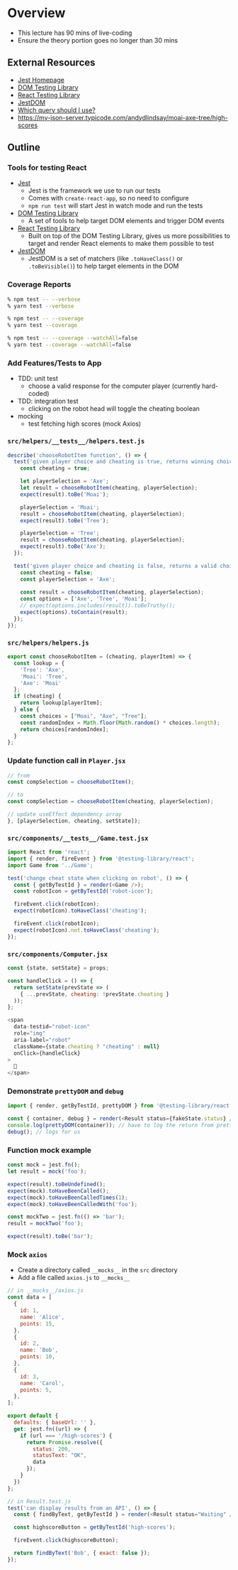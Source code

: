 # Overview
- This lecture has 90 mins of live-coding
- Ensure the theory portion goes no longer than 30 mins

## External Resources
- [Jest Homepage](https://jestjs.io/)
- [DOM Testing Library](https://testing-library.com/docs/dom-testing-library/intro)
- [React Testing Library](https://testing-library.com/docs/react-testing-library/intro)
- [JestDOM](https://github.com/testing-library/jest-dom)
- [Which query should I use?](https://testing-library.com/docs/guide-which-query)
- https://my-json-server.typicode.com/andydlindsay/moai-axe-tree/high-scores

## Outline

### Tools for testing React
- [Jest](https://jestjs.io/)
  * Jest is the framework we use to run our tests
  * Comes with `create-react-app`, so no need to configure
  * `npm run test` will start Jest in watch mode and run the tests
- [DOM Testing Library](https://testing-library.com/docs/dom-testing-library/intro)
  * A set of tools to help target DOM elements and trigger DOM events
- [React Testing Library](https://testing-library.com/docs/react-testing-library/intro)
  * Built on top of the DOM Testing Library, gives us more possibilities to target and render React elements to make them possible to test
- [JestDOM](https://github.com/testing-library/jest-dom)
  * JestDOM is a set of matchers (like `.toHaveClass()` or `.toBeVisible()`) to help target elements in the DOM

### Coverage Reports

```bash
% npm test -- --verbose
% yarn test --verbose

% npm test -- --coverage
% yarn test --coverage

% npm test -- --coverage --watchAll=false
% yarn test --coverage --watchAll=false
```

### Add Features/Tests to App
- TDD: unit test
  - choose a valid response for the computer player (currently hard-coded)
- TDD: integration test
  - clicking on the robot head will toggle the cheating boolean
- mocking
  - test fetching high scores (mock Axios)

### `src/helpers/__tests__/helpers.test.js`

```js
describe('chooseRobotItem function', () => {
  test('given player choice and cheating is true, returns winning choice', () => {
    const cheating = true;

    let playerSelection = 'Axe';
    let result = chooseRobotItem(cheating, playerSelection);
    expect(result).toBe('Moai');

    playerSelection = 'Moai';
    result = chooseRobotItem(cheating, playerSelection);
    expect(result).toBe('Tree');

    playerSelection = 'Tree';
    result = chooseRobotItem(cheating, playerSelection);
    expect(result).toBe('Axe');
  });

  test('given player choice and cheating is false, returns a valid choice', () => {
    const cheating = false;
    const playerSelection = 'Axe';
    
    const result = chooseRobotItem(cheating, playerSelection);
    const options = ['Axe', 'Tree', 'Moai'];
    // expect(options.includes(result)).toBeTruthy();
    expect(options).toContain(result);
  });
});
```

### `src/helpers/helpers.js`

```js
export const chooseRobotItem = (cheating, playerItem) => {
  const lookup = {
    'Tree': 'Axe',
    'Moai': 'Tree',
    'Axe': 'Moai'
  };
  if (cheating) {
    return lookup[playerItem];
  } else {
    const choices = ["Moai", "Axe", "Tree"];
    const randomIndex = Math.floor(Math.random() * choices.length);
    return choices[randomIndex];
  }
};
```

### Update function call in `Player.jsx`

```js
// from
const compSelection = chooseRobotItem();

// to
const compSelection = chooseRobotItem(cheating, playerSelection);

// update useEffect dependency array
}, [playerSelection, cheating, setState]);
```

### `src/components/__tests__/Game.test.jsx`

```js
import React from 'react';
import { render, fireEvent } from '@testing-library/react';
import Game from '../Game';

test('change cheat state when clicking on robot', () => {
  const { getByTestId } = render(<Game />);
  const robotIcon = getByTestId('robot-icon');

  fireEvent.click(robotIcon);
  expect(robotIcon).toHaveClass('cheating');

  fireEvent.click(robotIcon);
  expect(robotIcon).not.toHaveClass('cheating');
});
```

### `src/components/Computer.jsx`

```js
const {state, setState} = props;

const handleClick = () => {
  return setState(prevState => (
    { ...prevState, cheating: !prevState.cheating }
  ));
};

<span
  data-testid="robot-icon"
  role="img" 
  aria-label="robot" 
  className={state.cheating ? "cheating" : null}
  onClick={handleClick}
>
  🤖
</span>
```

### Demonstrate `prettyDOM` and `debug`

```js
import { render, getByTestId, prettyDOM } from '@testing-library/react';

const { container, debug } = render(<Result status={fakeState.status} />);
console.log(prettyDOM(container)); // have to log the return from prettyDOM
debug(); // logs for us
```

### Function mock example

```js
const mock = jest.fn();
let result = mock('foo');

expect(result).toBeUndefined();
expect(mock).toHaveBeenCalled();
expect(mock).toHaveBeenCalledTimes(1);
expect(mock).toHaveBeenCalledWith('foo');

const mockTwo = jest.fn(() => 'bar');
result = mockTwo('foo');

expect(result).toBe('bar');
```

### Mock `axios`
* Create a directory called `__mocks__` in the `src` directory
* Add a file called `axios.js` to `__mocks__`

```js
// in __mocks__/axios.js
const data = [
  {
    id: 1,
    name: 'Alice', 
    points: 15,
  },
  {
    id: 2,
    name: 'Bob', 
    points: 10,
  },
  {
    id: 3,
    name: 'Carol', 
    points: 5,
  },
];

export default {
  defaults: { baseUrl: '' },
  get: jest.fn((url) => {
    if (url === '/high-scores') {
      return Promise.resolve({
        status: 200,
        statusText: "OK",
        data
      });
    }
  })
};
```

```js
// in Result.test.js
test('can display results from an API', () => {
  const { findByText, getByTestId } = render(<Result status="Waiting" />);

  const highscoreButton = getByTestId('high-scores');

  fireEvent.click(highscoreButton);

  return findByText('Bob', { exact: false });
});
```
